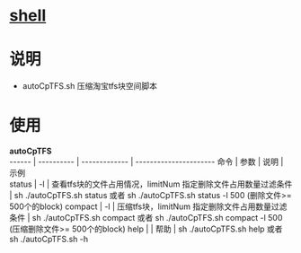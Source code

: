 # [shell](https://github.com/shuchun/shell)   

# 说明    
* autoCpTFS.sh   压缩淘宝tfs块空间脚本   

# 使用    
**autoCpTFS**    
------ | ---------- | ------------- | ----------------------
 命令  |   参数     |   说明        | 示例     
 status | -l <limitNum>  |  查看tfs块的文件占用情况，limitNum 指定删除文件占用数量过滤条件  |  sh ./autoCpTFS.sh status 或者 sh ./autoCpTFS.sh status -l 500 (删除文件>= 500个的block)
compact |  -l <limitNum> |  压缩tfs块，limitNum 指定删除文件占用数量过滤条件 |  sh ./autoCpTFS.sh compact 或者 sh ./autoCpTFS.sh compact -l 500 (压缩删除文件>= 500个的block)
help   |     |   帮助   | sh ./autoCpTFS.sh help 或者 sh ./autoCpTFS.sh -h      

